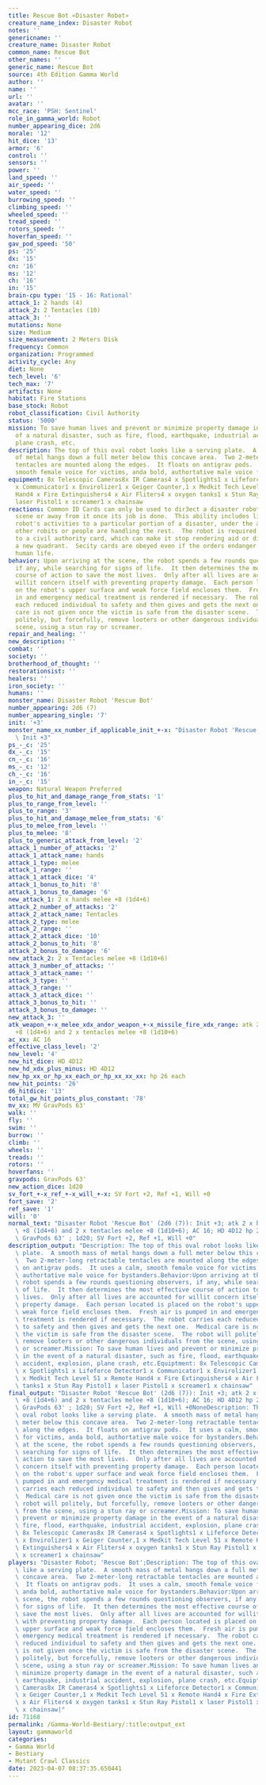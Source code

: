 ```yaml
---
title: Rescue Bot «Disaster Robot»
creature_name_index: Disaster Robot
notes: ''
genericname: ''
creature_name: Disaster Robot
common_name: Rescue Bot
other_names: ''
generic_name: Rescue Bot
source: 4th Edition Gamma World
author: ''
name: ''
url: ''
avatar: ''
mcc_race: 'PSH: Sentinel'
role_in_gamma_world: Robot
number_appearing_dice: 2d6
morale: '12'
hit_dice: '13'
armor: '6'
control: ''
sensors: ''
power: ''
land_speed: ''
air_speed: ''
water_speed: ''
burrowing_speed: ''
climbing_speed: ''
wheeled_speed: ''
tread_speed: ''
rotors_speed: ''
hoverfan_speed: ''
gav_pod_speed: '50'
ps: '25'
dx: '15'
cn: '16'
ms: '12'
ch: '16'
in: '15'
brain-cpu type: '15 - 16: Rational'
attack_1: 2 hands (4)
attack_2: 2 Tentacles (10)
attack_3: ''
mutations: None
size: Medium
size_measurement: 2 Meters Disk
frequency: Common
organization: Programmed
activity_cycle: Any
diet: None
tech_level: '6'
tech_max: '7'
artifacts: None
habitat: Fire Stations
base_stock: Robot
robot_classification: Civil Authority
status: '5000'
mission: To save human lives and prevent or minimize property damage in the event
  of a natural disaster, such as fire, flood, earthquake, industrial accident, explosion,
  plane crash, etc.
description: The top of this oval robot looks like a serving plate.  A smooth mass
  of metal hangs down a full meter below this concave area.  Two 2-meter-long retractable
  tentacles are mounted along the edges.  It floats on antigrav pods.  It uses a calm,
  smooth female voice for victims, anda bold, authortative male voice for bystanders.
equipment: 8x Telescopic Cameras8x IR Cameras4 x Spotlights1 x Lifeforce Detector1
  x Communicator1 x Envirolizer1 x Geiger Counter,1 x Medkit Tech Level 51 x Remote
  Hand4 x Fire Extinguishers4 x Air Fliters4 x oxygen tanks1 x Stun Ray Pistol1 x
  laser Pistol1 x screamer1 x chainsaw
reactions: Common ID Cards can only be used to dir3ect a disaster robot to the disaster
  scene or away from it once its job is done.  This ability includes limiting the
  robot's activities to a particular portion of a disaster, under the assumption that
  other robits or people are handling the rest.  The robot is required to respond
  to a civil authority card, which can make it stop rendering aid or direct it to
  a new quadrant.  Secity cards are obeyed even if the orders endanger property and
  human life.
behavior: Upon arriving at the scene, the robot spends a few rounds questioning observers,
  if any, while searching for signs of life.  It then determines the most effective
  course of action to save the most lives.  Only after all lives are accounted for
  willit concern itself with preventing property damage.  Each person located is placed
  on the robot's upper surface and weak force field encloses them.  Fresh air is pumped
  in and emergency medical treatment is rendered if necessary.  The robot carries
  each reduced individual to safety and then gives and gets the next one.  Medical
  care is not given once the victim is safe from the disaster scene.  The robot will
  politely, but forcefully, remove looters or other dangerous individuals from the
  scene, using a stun ray or screamer.
repair_and_healing: ''
new_description: ''
combat: ''
society: ''
brotherhood_of_thought: ''
restorationsist: ''
healers: ''
iron_society: ''
humans: ''
monster_name: Disaster Robot 'Rescue Bot'
number_appearing: 2d6 (7)
number_appearing_single: '7'
init: '+3'
monster_name_xx_number_if_applicable_init_+-x: "Disaster Robot 'Rescue Bot' (2d6 (7)):\
  \ Init +3"
ps_-_c: '25'
dx_-_c: '15'
cn_-_c: '16'
ms_-_c: '12'
ch_-_c: '16'
in_-_c: '15'
weapon: Natural Weapon Preferred
plus_to_hit_and_damage_range_from_stats: '1'
plus_to_range_from_level: ''
plus_to_range: '3'
plus_to_hit_and_damage_melee_from_stats: '6'
plus_to_melee_from_level: ''
plus_to_melee: '8'
plus_to_generic_attack_from_level: '2'
attack_1_number_of_attacks: '2'
attack_1_attack_name: hands
attack_1_type: melee
attack_1_range: ''
attack_1_attack_dice: '4'
attack_1_bonus_to_hit: '8'
attack_1_bonus_to_damage: '6'
new_attack_1: 2 x hands melee +8 (1d4+6)
attack_2_number_of_attacks: '2'
attack_2_attack_name: Tentacles
attack_2_type: melee
attack_2_range: ''
attack_2_attack_dice: '10'
attack_2_bonus_to_hit: '8'
attack_2_bonus_to_damage: '6'
new_attack_2: 2 x Tentacles melee +8 (1d10+6)
attack_3_number_of_attacks: ''
attack_3_attack_name: ''
attack_3_type: ''
attack_3_range: ''
attack_3_attack_dice: ''
attack_3_bonus_to_hit: ''
attack_3_bonus_to_damage: ''
new_attack_3: ''
atk_weapon_+-x_melee_xdx_andor_weapon_+-x_missile_fire_xdx_range: atk 2 x hands melee
  +8 (1d4+6) and 2 x tentacles melee +8 (1d10+6)
ac_xx: AC 16
effective_class_level: '2'
new_level: '4'
new_hit_dice: HD 4D12
new_hd_xdx_plus_minus: HD 4D12
new_hp_xx_or_hp_xx_each_or_hp_xx_xx_xx: hp 26 each
new_hit_points: '26'
d6_hitdice: '13'
total_gw_hit_points_plus_constant: '78'
mv_xx: MV GravPods 63'
walk: ''
fly: ''
swim: ''
burrow: ''
climb: ''
wheels: ''
treads: ''
rotors: ''
hoverfans: ''
gravpods: GravPods 63'
new_action_dice: 1d20
sv_fort_+-x_ref_+-x_will_+-x: SV Fort +2, Ref +1, Will +0
fort_save: '2'
ref_save: '1'
will: '0'
normal_text: "Disaster Robot 'Rescue Bot' (2d6 (7)): Init +3; atk 2 x hands melee\
  \ +8 (1d4+6) and 2 x tentacles melee +8 (1d10+6); AC 16; HD 4D12 hp 26 each; MV\
  \ GravPods 63' ; 1d20; SV Fort +2, Ref +1, Will +0"
description_output: "Description: The top of this oval robot looks like a serving\
  \ plate.  A smooth mass of metal hangs down a full meter below this concave area.\
  \  Two 2-meter-long retractable tentacles are mounted along the edges.  It floats\
  \ on antigrav pods.  It uses a calm, smooth female voice for victims, anda bold,\
  \ authortative male voice for bystanders.Behavior:Upon arriving at the scene, the\
  \ robot spends a few rounds questioning observers, if any, while searching for signs\
  \ of life.  It then determines the most effective course of action to save the most\
  \ lives.  Only after all lives are accounted for willit concern itself with preventing\
  \ property damage.  Each person located is placed on the robot's upper surface and\
  \ weak force field encloses them.  Fresh air is pumped in and emergency medical\
  \ treatment is rendered if necessary.  The robot carries each reduced individual\
  \ to safety and then gives and gets the next one.  Medical care is not given once\
  \ the victim is safe from the disaster scene.  The robot will politely, but forcefully,\
  \ remove looters or other dangerous individuals from the scene, using a stun ray\
  \ or screamer.Mission: To save human lives and prevent or minimize property damage\
  \ in the event of a natural disaster, such as fire, flood, earthquake, industrial\
  \ accident, explosion, plane crash, etc.Equiptment: 8x Telescopic Cameras8x IR Cameras4\
  \ x Spotlights1 x Lifeforce Detector1 x Communicator1 x Envirolizer1 x Geiger Counter,1\
  \ x Medkit Tech Level 51 x Remote Hand4 x Fire Extinguishers4 x Air Fliters4 x oxygen\
  \ tanks1 x Stun Ray Pistol1 x laser Pistol1 x screamer1 x chainsaw"
final_output: "Disaster Robot 'Rescue Bot' (2d6 (7)): Init +3; atk 2 x hands melee\
  \ +8 (1d4+6) and 2 x tentacles melee +8 (1d10+6); AC 16; HD 4D12 hp 26 each; MV\
  \ GravPods 63' ; 1d20; SV Fort +2, Ref +1, Will +0NoneDescription: The top of this\
  \ oval robot looks like a serving plate.  A smooth mass of metal hangs down a full\
  \ meter below this concave area.  Two 2-meter-long retractable tentacles are mounted\
  \ along the edges.  It floats on antigrav pods.  It uses a calm, smooth female voice\
  \ for victims, anda bold, authortative male voice for bystanders.Behavior:Upon arriving\
  \ at the scene, the robot spends a few rounds questioning observers, if any, while\
  \ searching for signs of life.  It then determines the most effective course of\
  \ action to save the most lives.  Only after all lives are accounted for willit\
  \ concern itself with preventing property damage.  Each person located is placed\
  \ on the robot's upper surface and weak force field encloses them.  Fresh air is\
  \ pumped in and emergency medical treatment is rendered if necessary.  The robot\
  \ carries each reduced individual to safety and then gives and gets the next one.\
  \  Medical care is not given once the victim is safe from the disaster scene.  The\
  \ robot will politely, but forcefully, remove looters or other dangerous individuals\
  \ from the scene, using a stun ray or screamer.Mission: To save human lives and\
  \ prevent or minimize property damage in the event of a natural disaster, such as\
  \ fire, flood, earthquake, industrial accident, explosion, plane crash, etc.Equiptment:\
  \ 8x Telescopic Cameras8x IR Cameras4 x Spotlights1 x Lifeforce Detector1 x Communicator1\
  \ x Envirolizer1 x Geiger Counter,1 x Medkit Tech Level 51 x Remote Hand4 x Fire\
  \ Extinguishers4 x Air Fliters4 x oxygen tanks1 x Stun Ray Pistol1 x laser Pistol1\
  \ x screamer1 x chainsaw"
players: "Disaster Robot; 'Rescue Bot';Description: The top of this oval robot looks\
  \ like a serving plate.  A smooth mass of metal hangs down a full meter below this\
  \ concave area.  Two 2-meter-long retractable tentacles are mounted along the edges.\
  \  It floats on antigrav pods.  It uses a calm, smooth female voice for victims,\
  \ anda bold, authortative male voice for bystanders.Behavior:Upon arriving at the\
  \ scene, the robot spends a few rounds questioning observers, if any, while searching\
  \ for signs of life.  It then determines the most effective course of action to\
  \ save the most lives.  Only after all lives are accounted for willit concern itself\
  \ with preventing property damage.  Each person located is placed on the robot's\
  \ upper surface and weak force field encloses them.  Fresh air is pumped in and\
  \ emergency medical treatment is rendered if necessary.  The robot carries each\
  \ reduced individual to safety and then gives and gets the next one.  Medical care\
  \ is not given once the victim is safe from the disaster scene.  The robot will\
  \ politely, but forcefully, remove looters or other dangerous individuals from the\
  \ scene, using a stun ray or screamer.Mission: To save human lives and prevent or\
  \ minimize property damage in the event of a natural disaster, such as fire, flood,\
  \ earthquake, industrial accident, explosion, plane crash, etc.Equiptment: 8x Telescopic\
  \ Cameras8x IR Cameras4 x Spotlights1 x Lifeforce Detector1 x Communicator1 x Envirolizer1\
  \ x Geiger Counter,1 x Medkit Tech Level 51 x Remote Hand4 x Fire Extinguishers4\
  \ x Air Fliters4 x oxygen tanks1 x Stun Ray Pistol1 x laser Pistol1 x screamer1\
  \ x chainsaw|"
id: 71168
permalink: /Gamma-World-Bestiary/:title:output_ext
layout: gammaworld
categories:
- Gamma World
- Bestiary
- Mutant Crawl Classics
date: 2023-04-07 08:37:35.650441
---
```

